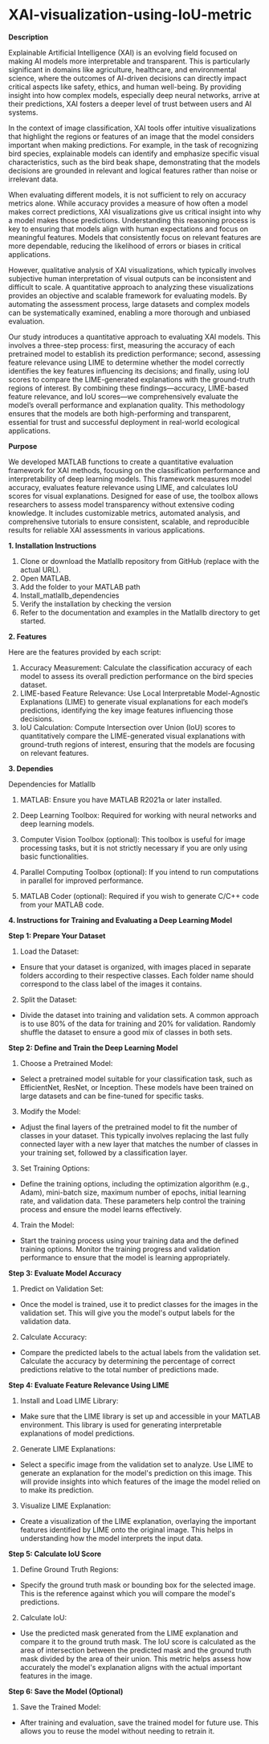 # XAI-visualization-using-IoU-metric
**Description**

Explainable Artificial Intelligence (XAI) is an evolving field focused on making AI models more interpretable and transparent. This is particularly significant in domains like agriculture, healthcare, and environmental science, where the outcomes of AI-driven decisions can directly impact critical aspects like safety, ethics, and human well-being. By providing insight into how complex models, especially deep neural networks, arrive at their predictions, XAI fosters a deeper level of trust between users and AI systems.

In the context of image classification, XAI tools offer intuitive visualizations that highlight the regions or features of an image that the model considers important when making predictions. For example, in the task of recognizing bird species, explainable models can identify and emphasize specific visual characteristics, such as the bird beak shape, demonstrating that the models decisions are grounded in relevant and logical features rather than noise or irrelevant data.

When evaluating different models, it is not sufficient to rely on accuracy metrics alone. While accuracy provides a measure of how often a model makes correct predictions, XAI visualizations give us critical insight into why a model makes those predictions. Understanding this reasoning process is key to ensuring that models align with human expectations and focus on meaningful features. Models that consistently focus on relevant features are more dependable, reducing the likelihood of errors or biases in critical applications.

However, qualitative analysis of XAI visualizations, which typically involves subjective human interpretation of visual outputs can be inconsistent and difficult to scale. A quantitative approach to analyzing these visualizations provides an objective and scalable framework for evaluating models. By automating the assessment process, large datasets and complex models can be systematically examined, enabling a more thorough and unbiased evaluation.

Our study introduces a quantitative approach to evaluating XAI models. This involves a three-step process: first, measuring the accuracy of each pretrained model to establish its prediction performance; second, assessing feature relevance using LIME to determine whether the model correctly identifies the key features influencing its decisions; and finally, using IoU scores to compare the LIME-generated explanations with the ground-truth regions of interest. By combining these findings—accuracy, LIME-based feature relevance, and IoU scores—we comprehensively evaluate the model’s overall performance and explanation quality. This methodology ensures that the models are both high-performing and transparent, essential for trust and successful deployment in real-world ecological applications.

**Purpose**

We developed MATLAB functions to create a quantitative evaluation framework for XAI methods, focusing on the classification performance and interpretability of deep learning models. This framework measures model accuracy, evaluates feature relevance using LIME, and calculates IoU scores for visual explanations. Designed for ease of use, the toolbox allows researchers to assess model transparency without extensive coding knowledge. It includes customizable metrics, automated analysis, and comprehensive tutorials to ensure consistent, scalable, and reproducible results for reliable XAI assessments in various applications.

**1. Installation Instructions**
1. Clone or download the Matlallb repository from GitHub (replace with the actual URL).
2. Open MATLAB.
3. Add the folder to your MATLAB path
4. Install_matlallb_dependencies
5. Verify the installation by checking the version
6. Refer to the documentation and examples in the Matlallb directory to get started.

**2. Features**

Here are the features provided by each script:
1. Accuracy Measurement: Calculate the classification accuracy of each model to assess its overall prediction performance on the bird species dataset.
2. LIME-based Feature Relevance: Use Local Interpretable Model-Agnostic Explanations (LIME) to generate visual explanations for each model’s predictions, identifying the key image features influencing those decisions.
3. IoU Calculation: Compute Intersection over Union (IoU) scores to quantitatively compare the LIME-generated visual explanations with ground-truth regions of interest, ensuring that the models are focusing on relevant features.

**3. Dependies**

Dependencies for Matlallb
1. MATLAB: Ensure you have MATLAB R2021a or later installed.

2. Deep Learning Toolbox: Required for working with neural networks and deep learning models.

3. Computer Vision Toolbox (optional): This toolbox is useful for image processing tasks, but it is not strictly necessary if you are only using basic functionalities.

4. Parallel Computing Toolbox (optional): If you intend to run computations in parallel for improved performance.

5. MATLAB Coder (optional): Required if you wish to generate C/C++ code from your MATLAB code.
   
**4. Instructions for Training and Evaluating a Deep Learning Model**

**Step 1: Prepare Your Dataset**
1. Load the Dataset:

- Ensure that your dataset is organized, with images placed in separate folders according to their respective classes. Each folder name should correspond to the class label of the images it contains.
2. Split the Dataset:

- Divide the dataset into training and validation sets. A common approach is to use 80% of the data for training and 20% for validation. Randomly shuffle the dataset to ensure a good mix of classes in both sets.
  
**Step 2: Define and Train the Deep Learning Model**
1. Choose a Pretrained Model:

- Select a pretrained model suitable for your classification task, such as EfficientNet, ResNet, or Inception. These models have been trained on large datasets and can be fine-tuned for specific tasks.
  
3. Modify the Model:

- Adjust the final layers of the pretrained model to fit the number of classes in your dataset. This typically involves replacing the last fully connected layer with a new layer that matches the number of classes in your training set, followed by a classification layer.
  
3. Set Training Options:

- Define the training options, including the optimization algorithm (e.g., Adam), mini-batch size, maximum number of epochs, initial learning rate, and validation data. These parameters help control the training process and ensure the model learns effectively.
  
4. Train the Model:

- Start the training process using your training data and the defined training options. Monitor the training progress and validation performance to ensure that the model is learning appropriately.
  
**Step 3: Evaluate Model Accuracy**
1. Predict on Validation Set:

- Once the model is trained, use it to predict classes for the images in the validation set. This will give you the model's output labels for the validation data.
  
2. Calculate Accuracy:

- Compare the predicted labels to the actual labels from the validation set. Calculate the accuracy by determining the percentage of correct predictions relative to the total number of predictions made.
  
**Step 4: Evaluate Feature Relevance Using LIME**

1. Install and Load LIME Library:

- Make sure that the LIME library is set up and accessible in your MATLAB environment. This library is used for generating interpretable explanations of model predictions.
  
2. Generate LIME Explanations:

- Select a specific image from the validation set to analyze. Use LIME to generate an explanation for the model's prediction on this image. This will provide insights into which features of the image the model relied on to make its prediction.
  
3. Visualize LIME Explanation:

- Create a visualization of the LIME explanation, overlaying the important features identified by LIME onto the original image. This helps in understanding how the model interprets the input data.
  
**Step 5: Calculate IoU Score**

1. Define Ground Truth Regions:

- Specify the ground truth mask or bounding box for the selected image. This is the reference against which you will compare the model's predictions.
  
2. Calculate IoU:

- Use the predicted mask generated from the LIME explanation and compare it to the ground truth mask. The IoU score is calculated as the area of intersection between the predicted mask and the ground truth mask divided by the area of their union. This metric helps assess how accurately the model's explanation aligns with the actual important features in the image.
  
**Step 6: Save the Model (Optional)**

1. Save the Trained Model:
- After training and evaluation, save the trained model for future use. This allows you to reuse the model without needing to retrain it.
